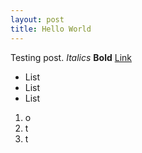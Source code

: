 ```yaml
---
layout: post
title: Hello World
---
```


Testing post. *Italics* **Bold** [Link](www.google.com) 

* List
* List
* List

1. o
2. t
3. t